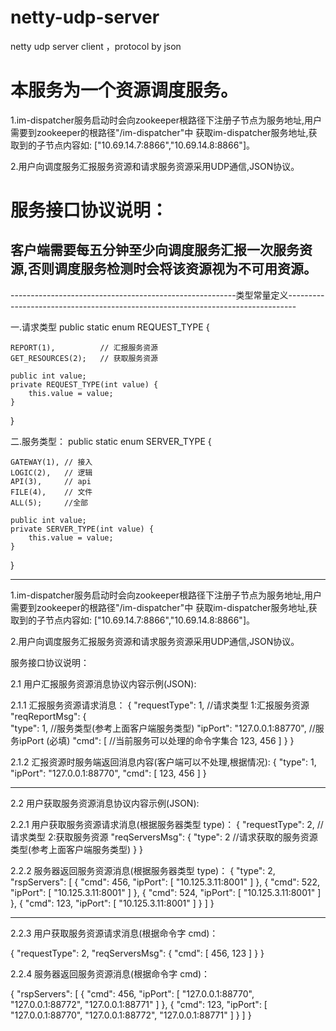 # netty-udp-server
netty udp server client ，protocol by json

# 本服务为一个资源调度服务。

1.im-dispatcher服务启动时会向zookeeper根路径下注册子节点为服务地址,用户需要到zookeeper的根路径"/im-dispatcher"中
获取im-dispatcher服务地址,获取到的子节点内容如: ["10.69.14.7:8866","10.69.14.8:8866"]。


2.用户向调度服务汇报服务资源和请求服务资源采用UDP通信,JSON协议。

# 服务接口协议说明：

## 客户端需要每五分钟至少向调度服务汇报一次服务资源,否则调度服务检测时会将该资源视为不可用资源。

--------------------------------------------------------类型常量定义--------------------------------------------------------------------------------

一.请求类型
public static enum REQUEST_TYPE {

	REPORT(1),          // 汇报服务资源
	GET_RESOURCES(2);   // 获取服务资源

	public int value;
	private REQUEST_TYPE(int value) {
		this.value = value;
	}
}


二.服务类型：
public static enum SERVER_TYPE {

	GATEWAY(1), // 接入
	LOGIC(2),   // 逻辑
	API(3),     // api
	FILE(4),    // 文件
	ALL(5);     //全部

	public int value;
	private SERVER_TYPE(int value) {
		this.value = value;
	}
}

---------------------------------------------------------------------------------------------------------------------------------------------------------


1.im-dispatcher服务启动时会向zookeeper根路径下注册子节点为服务地址,用户需要到zookeeper的根路径"/im-dispatcher"中
获取im-dispatcher服务地址,获取到的子节点内容如: ["10.69.14.7:8866","10.69.14.8:8866"]。


2.用户向调度服务汇报服务资源和请求服务资源采用UDP通信,JSON协议。

服务接口协议说明：

2.1 用户汇报服务资源消息协议内容示例(JSON):

2.1.1 汇报服务资源请求消息：
{
    "requestType": 1,         //请求类型  1:汇报服务资源
    "reqReportMsg": {         
        "type": 1,                    //服务类型(参考上面客户端服务类型)
        "ipPort": "127.0.0.1:88770",  //服务ipPort (必填)
        "cmd": [                      //当前服务可以处理的命令字集合
            123,
            456
        ]
    }
}

2.1.2 汇报资源时服务端返回消息内容(客户端可以不处理,根据情况):
{
    "type": 1,
    "ipPort": "127.0.0.1:88770",
    "cmd": [
        123,
        456
    ]
}

------------------------------------------------------------------------------------------------------------------------------------------------------------------------


2.2 用户获取服务资源消息协议内容示例(JSON):

2.2.1 用户获取服务资源请求消息(根据服务器类型  type)：
{
    "requestType": 2,       //请求类型  2:获取服务资源
    "reqServersMsg": {
        "type": 2           //请求获取的服务资源类型(参考上面客户端服务类型)
    }
}

2.2.2 服务器返回服务资源消息(根据服务器类型  type)：
{
    "type": 2,
    "rspServers": [
        {
            "cmd": 456, 
            "ipPort": [
                "10.125.3.11:8001"
            ]
        }, 
        {
            "cmd": 522, 
            "ipPort": [
                "10.125.3.11:8001"
            ]
        }, 
        {
            "cmd": 524, 
            "ipPort": [
                "10.125.3.11:8001"
            ]
        }, 
        {
            "cmd": 123, 
            "ipPort": [
                "10.125.3.11:8001"
            ]
        }
    ]
}

------------------------------------------------------------------------------------------------------------------------------------------------------------------------


2.2.3 用户获取服务资源请求消息(根据命令字  cmd)：

{
	"requestType": 2,
    "reqServersMsg": {
        "cmd": [
            456, 
            123
        ]
    }
}


2.2.4 服务器返回服务资源消息(根据命令字  cmd)：

{
    "rspServers": [
        {
            "cmd": 456, 
            "ipPort": [
                "127.0.0.1:88770", 
                "127.0.0.1:88772", 
                "127.0.0.1:88771"
            ]
        }, 
        {
            "cmd": 123, 
            "ipPort": [
                "127.0.0.1:88770", 
                "127.0.0.1:88772", 
                "127.0.0.1:88771"
            ]
        }
    ]
}
